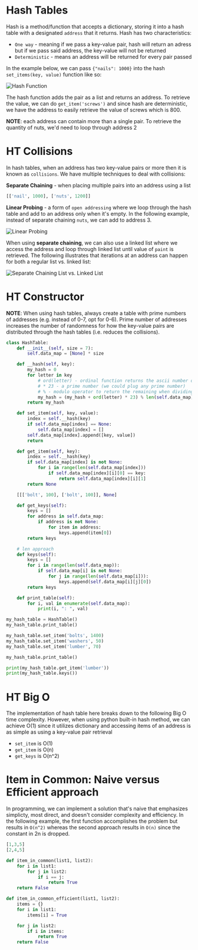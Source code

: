 # Hash Tables

Hash is a method/function that accepts a dictionary, storing it into a hash table with a designated `address` that it returns. Hash has two characteristics:

- `One way` - meaning if we pass a key-value pair, hash will return an adress but if we pass said address, the key-value will not be returned
- `Deterministic` - means an address will be returned for every pair passed

In the example below, we can pass `{"nails": 1000}` into the hash `set_items(key, value)` function like so:

![Hash Function](./hash-function.png)

The hash function adds the pair as a list and returns an address. To retrieve the value, we can do `get_item('screws')` and since hash are deterministic, we have the address to easily retrieve the value of screws which is 800.

**NOTE**: each address can contain more than a single pair. To retrieve the quantity of nuts, we'd need to loop through address 2

# HT Collisions

In hash tables, when an address has two key-value pairs or more then it is known as `collisions`. We have multiple techniques to deal with collisions:

**Separate Chaining** - when placing multiple pairs into an address using a list

```python
[['nail', 1000], ['nuts', 1200]]
```

**Linear Probing** - a form of `open addressing` where we loop through the hash table and add to an address only when it's empty. In the following example, instead of separate chaining `nuts`, we can add to address 3.

![Linear Probing](./linear-probing.png)

When using **separate chaining**, we can also use a linked list where we access the address and loop through linked list until value of `paint` is retrieved. The following illustrates that iterations at an address can happen for both a regular list vs. linked list:

![Separate Chaining List vs. Linked List](./separate-chaining.png)

# HT Constructor

**NOTE**: When using hash tables, always create a table with prime numbers of addresses (e.g. instead of 0-7, opt for 0-6). Prime number of addresses increases the number of randomness for how the key-value pairs are distributed through the hash tables (i.e. reduces the collisions).

```python
class HashTable:
    def __init__(self, size = 7):
        self.data_map = [None] * size

    def __hash(self, key):
        my_hash = 0
        for letter in key
            # ord(letter) - ordinal function returns the ascii number of a letter
            # * 23 - a prime number (we could plug any prime number)
            # % - modulo operator to return the remaining when dividing. When dividing by our size of 7, modulo will return remainders of 0-6 (our address space)
            my_hash = (my_hash + ord(letter) * 23) % len(self.data_map)
        return my_hash

    def set_item(self, key, value):
        index = self.__hash(key)
        if self.data_map[index] == None:
            self.data_map[index] = []
        self.data_map[index].append([key, value])
        return

    def get_item(self, key):
        index = self.__hash(key)
        if self.data_map[index] is not None:
            for i in range(len(self.data_map[index]))
                if self.data_map[index][i][0] == key:
                    return self.data_map[index][i][1]
        return None

    [[['bolt', 100], ['bolt', 100]], None]

    def get_keys(self):
        keys = []
        for address in self.data_map:
            if address is not None:
                for item in address:
                    keys.append(item[0])
        return keys

    # len approach
    def keys(self):
        keys = []
        for i in range(len(self.data_map)):
            if self.data_map[i] is not None:
                for j in range(len(self.data_map[i])):
                    keys.append(self.data_map[i][j][0])
        return keys

    def print_table(self):
        for i, val in enumerate(self.data_map):
            print(i, ": ", val)

my_hash_table = HashTable()
my_hash_table.print_table()

my_hash_table.set_item('bolts', 1400)
my_hash_table.set_item('washers', 50)
my_hash_table.set_item('lumber', 70)

my_hash_table.print_table()

print(my_hash_table.get_item('lumber'))
print(my_hash_table.keys())
```

# HT Big O

The implementation of hash table here breaks down to the following Big O time complexity. However, when using python built-in hash method, we can achieve O(1) since it utilizes dictionary and accessing items of an address is as simple as using a key-value pair retrieval

- `set_item` is O(1)
- `get_item` is O(n)
- `get_keys` is O(n^2)

# Item in Common: Naive versus Efficient approach

In programming, we can implement a solution that's naive that emphasizes simplicty, most direct, and doesn't consider complexity and efficiency. In the following example, the first function accomplishes the problem but results in `O(n^2)` whereas the second approach results in `O(n)` since the constant in 2n is dropped.

```python
[1,3,5]
[2,4,5]

def item_in_common(list1, list2):
    for i in list1:
        for j in list2:
            if i == j:
                return True
    return False

def item_in_common_efficient(list1, list2):
    items = {}
    for i in list1:
        items[i] = True

    for j in list2:
        if i in items:
            return True
    return False
```
